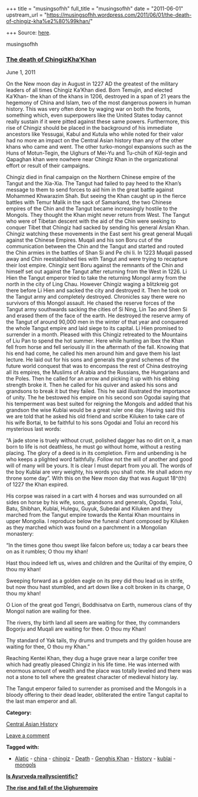 +++
title = "musingsofhh"
full_title = "musingsofhh"
date = "2011-06-01"
upstream_url = "https://musingsofhh.wordpress.com/2011/06/01/the-death-of-chingiz-kha%e2%80%99khan/"

+++
Source: [here](https://musingsofhh.wordpress.com/2011/06/01/the-death-of-chingiz-kha%e2%80%99khan/).


musingsofhh


### [The death of ChingizKha’Khan](https://musingsofhh.wordpress.com/2011/06/01/the-death-of-chingiz-kha%e2%80%99khan/)

June 1, 2011

On the New moon day in August in 1227 AD the greatest of the military leaders of all times Chingiz Ka’Khan died. Born Temujin, and elected Ka’Khan- the khan of the khans in 1206, destroyed in a span of 21 years the hegemony of China and Islam, two of the most dangerous powers in human history. This was very often done by waging war on both the fronts, something which, even superpowers like the United States today cannot really sustain if it were pitted against these same powers. Furthermore, this rise of Chingiz should be placed in the background of his immediate ancestors like Yessugai, Kabul and Kutula who while noted for their valor had no more an impact on the Central Asian history than any of the other khans who came and went. The other turko-mongol expansions such as the Huns of Motun-Tegin, the Uighurs of Mei-Yu and Tu-chüh of Kül-tegin and Qapaghan khan were nowhere near Chingiz Khan in the organizational effort or result of their campaigns.

Chingiz died in final campaign on the Northern Chinese empire of the Tangut and the Xia-Xia. The Tangut had failed to pay heed to the Khan’s message to them to send forces to aid him in the great battle against Mohammed Khwarazim Shah. But seeing the Khan caught up in the fierce battles with Temur Malik in the sack of Samarkand, the two Chinese empires of the Chin and the Tangut became increasingly hostile to the Mongols. They thought the Khan might never return from West. The Tangut who were of Tibetan descent with the aid of the Chin were seeking to conquer Tibet that Chingiz had sacked by sending his general Arslan Khan. Chingiz watching these movements in the East sent his great general Muqali against the Chinese Empires. Muqali and his son Boru cut of the communication between the Chin and the Tangut and started and routed the Chin armies in the battles of Shan Si and Pe chi li. In 1223 Muqali passed away and Chin reestablished ties with Tangut and were trying to recapture their lost empire. Chingiz sent Boru against the remnants of the Chin and himself set out against the Tangut after returning from the West in 1226. Li Hien the Tangut emperor tried to take the returning Mongol army from the north in the city of Ling Chau. However Chingiz waging a blitzkreig got there before Li Hien and sacked the city and destroyed it. Then he took on the Tangut army and completely destroyed. Chronicles say there were no survivors of this Mongol assault. He chased the reserve forces of the Tangut army southwards sacking the cities of Si Ning, Lin Tao and Shen Si and erased them of the face of the earth. He destroyed the reserve army of the Tangut of around 90,000 men in the winter of that year and conquered the whole Tangut empire and laid siege to its capital. Li Hien promised to surrender in a month. Pleased with this Chingiz retreated to the Mountains of Liu Pan to spend the hot summer. Here while hunting an Ibex the Khan fell from horse and fell seriously ill in the aftermath of the fall. Knowing that his end had come, he called his men around him and gave them his last lecture. He laid out for his sons and generals the grand schemes of the future world conquest that was to encompass the rest of China destroying all its empires, the Muslims of Arabia and the Russians, the Hungarians and the Poles. Then he called for an arrow and picking it up with his ebbing strength broke it. Then he called for his quiver and asked his sons and grandsons to break it but they failed. This he said illustrated the importance of unity. The he bestowed his empire on his second son Ogodai saying that his temperment was best suited for reigning the Mongols and added that his grandson the wise Kublai would be a great ruler one day. Having said this we are told that he asked his old friend and scribe Kiluken to take care of his wife Bortai, to be faithful to his sons Ogodai and Tolui an record his mysterious last words:

“A jade stone is truely without crust, polished dagger has no dirt on it, a man born to life is not deathless, he must go without home, without a resting placing. The glory of a deed is in its completion. Firm and unbending is he who keeps a plighted word faithfully. Follow not the will of another and good will of many will be yours. It is clear I must depart from you all. The words of the boy Kublai are very weighty, his words you shall note. He shall adorn my throne some day”. With this on the New moon day that was August 18^(th) of 1227 the Khan expired.

His corpse was raised in a cart with 4 horses and was surrounded on all sides on horse by his wife, sons, grandsons and generals, Ogodai, Tolui, Batu, Shibhan, Kublai, Hulegu, Guyuk, Subedai and Kiluken and they marched from the Tangut empire towards the Kentai Khan mountains in upper Mongolia. I reproduce below the funeral chant composed by Kiluken as they marched which was found on a parchment in a Mongolian monastery:

“In the times gone thou swept like falcon before us; today a car bears thee on as it rumbles; O thou my khan!

Hast thou indeed left us, wives and children and the Quriltai of thy empire, O thou my khan!

Sweeping forward as a golden eagle on its prey did thou lead us in strife, but now thou hast stumbled, and art down like a colt broken in its charge, O thou my khan!

O Lion of the great god Tengri, Boddhisatva on Earth, numerous clans of thy Mongol nation are wailing for thee.

The rivers, thy birth land all seem are waiting for thee, thy commanders Bogorju and Muqali are waiting for thee. O thou my Khan!

Thy standard of Yak tails, thy drums and trumpets and thy golden house are waiting for thee, O thou my Khan.”

Reaching Kentei Khan, they dug a huge grave near a large conifer tree which had greatly pleased Chingiz in his life time. He was interned with enormous amount of wealth and the place was totally leveled and there was not a stone to tell where the greatest character of medieval history lay.

The Tangut emperor failed to surrender as promised and the Mongols in a bloody offering to their dead leader, obliterated the entire Tangut capital to the last man emperor and all.

**Category:**

[Central Asian History](https://musingsofhh.wordpress.com/category/central-asian-history/)

[Leave a comment](https://musingsofhh.wordpress.com/2011/06/01/the-death-of-chingiz-kha%e2%80%99khan/#respond)

**Tagged with:**

-   [Alatic](https://musingsofhh.wordpress.com/tag/alatic/) -   [china](https://musingsofhh.wordpress.com/tag/china/) -   [chingiz](https://musingsofhh.wordpress.com/tag/chingiz/) -   [Death](https://musingsofhh.wordpress.com/tag/death/) -   [Genghis Khan](https://musingsofhh.wordpress.com/tag/genghis-khan/) -   [History](https://musingsofhh.wordpress.com/tag/history/) -   [kublai](https://musingsofhh.wordpress.com/tag/kublai/) -   [mongols](https://musingsofhh.wordpress.com/tag/mongols/)

**[Is Ayurveda reallyscientific?](https://musingsofhh.wordpress.com/2011/05/15/is-ayurveda-really-scientific/)**

**[The rise and fall of the Uighurempire](https://musingsofhh.wordpress.com/2011/06/01/the-rise-and-fall-of-the-uighur-empire/)**
